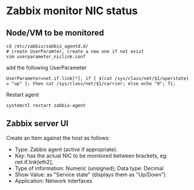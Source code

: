 # Zabbix monitor NIC status

## Node/VM to be monitored
```shell
cd /etc/zabbix/zabbix_agentd.d/
# create UserParamter, create a new one if not exist
vim userparameter_niclink.conf
```
add the following UserParameter
```shell
UserParameter=net.if.link[*], if [ $(cat /sys/class/net/$1/operstate) = "up" ]; then cat /sys/class/net/$1/carrier; else echo "0"; fi;
```
Restart agent
```shell
systemctl restart zabbix-agent
```
## Zabbix server UI
Create an Item against the host as follows:
- Type: Zabbix agent (active if appropriate).
- Key: has the actual NIC to be monitored between brackets, eg: net.if.link[eth2],
- Type of information: Numeric (unsigned); Data type: Decimal
- Show Value: as "Service state" (displays them as "Up/Down")
- Application: Network Interfaces


